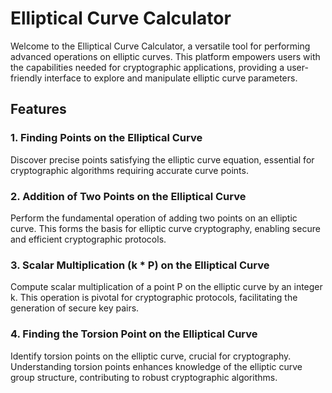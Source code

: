 # Elliptical Curve Calculator

Welcome to the Elliptical Curve Calculator, a versatile tool for performing advanced operations on elliptic curves. This platform empowers users with the capabilities needed for cryptographic applications, providing a user-friendly interface to explore and manipulate elliptic curve parameters.

## Features

### 1. Finding Points on the Elliptical Curve

Discover precise points satisfying the elliptic curve equation, essential for cryptographic algorithms requiring accurate curve points.

### 2. Addition of Two Points on the Elliptical Curve

Perform the fundamental operation of adding two points on an elliptic curve. This forms the basis for elliptic curve cryptography, enabling secure and efficient cryptographic protocols.

### 3. Scalar Multiplication (k * P) on the Elliptical Curve

Compute scalar multiplication of a point P on the elliptic curve by an integer k. This operation is pivotal for cryptographic protocols, facilitating the generation of secure key pairs.

### 4. Finding the Torsion Point on the Elliptical Curve

Identify torsion points on the elliptic curve, crucial for cryptography. Understanding torsion points enhances knowledge of the elliptic curve group structure, contributing to robust cryptographic algorithms.

